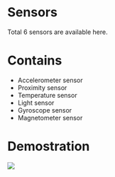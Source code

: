 # Sensors
Total 6 sensors are available here.
# Contains
* Accelerometer sensor
* Proximity sensor
* Temperature sensor
* Light sensor
* Gyroscope sensor
* Magnetometer sensor

# Demostration
![](https://media.giphy.com/media/LUnWd9kXZlCwaQkO3r/giphy.gif)
